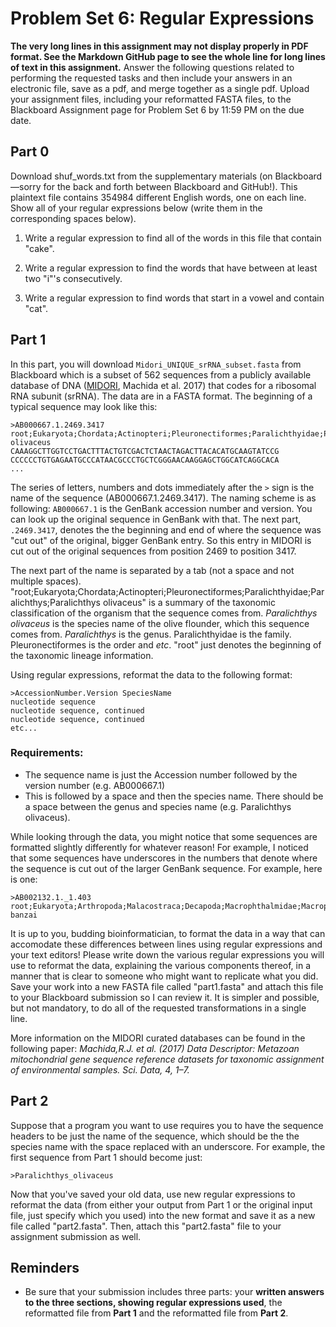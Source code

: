 # Problem Set 6: Regular Expressions
**The very long lines in this assignment may not display properly in PDF format. See the Markdown GitHub page to see the whole line for long lines of text in this assignment.**
Answer the following questions related to performing the requested tasks and then include your answers in an electronic file, save as a pdf, and merge together as a single pdf.  Upload your assignment files, including your reformatted FASTA files, to the Blackboard Assignment page for Problem Set 6 by 11:59 PM on the due date. 

## Part 0
Download shuf_words.txt from the supplementary materials (on Blackboard—sorry for the back and forth between Blackboard and GitHub!). This plaintext file contains 354984 different English words, one on each line. Show all of your regular expressions below (write them in the corresponding spaces below).

1. Write a regular expression to find all of the words in this file that contain "cake".

2. Write a regular expression to find the words that have between at least two "i"'s consecutively.

3. Write a regular expression to find words that start in a vowel and contain "cat".

## Part 1

In this part, you will download `Midori_UNIQUE_srRNA_subset.fasta` from Blackboard which is a subset of 562 sequences from a publicly available database of DNA ([MIDORI](http://www.reference-midori.info), Machida et al. 2017) that codes for a ribosomal RNA subunit (srRNA). The data are in a FASTA format. The beginning of a typical sequence may look like this:

```
>AB000667.1.2469.3417	root;Eukaryota;Chordata;Actinopteri;Pleuronectiformes;Paralichthyidae;Paralichthys;Paralichthys olivaceus
CAAAGGCTTGGTCCTGACTTTACTGTCGACTCTAACTAGACTTACACATGCAAGTATCCG
CCCCCCTGTGAGAATGCCCATAACGCCCTGCTCGGGAACAAGGAGCTGGCATCAGGCACA
...
```

The series of letters, numbers and dots immediately after the `>` sign is the name of the sequence (AB000667.1.2469.3417). The naming scheme is as following: `AB000667.1` is the GenBank accession number and version. You can look up the original sequence in GenBank with that. The next part, `.2469.3417`, denotes the the beginning and end of where the sequence was "cut out" of the original, bigger GenBank entry. So this entry in MIDORI is cut out of the original sequences from position 2469 to position 3417.

The next part of the name is separated by a tab (not a space and not multiple spaces). "root;Eukaryota;Chordata;Actinopteri;Pleuronectiformes;Paralichthyidae;Paralichthys;Paralichthys olivaceus" is a summary of the taxonomic classification of the organism that the sequence comes from. *Paralichthys olivaceus* is the species name of the olive flounder, which this sequence comes from. *Paralichthys* is the genus. Paralichthyidae is the family. Pleuronectiformes is the order and *etc*. "root" just denotes the beginning of the taxonomic lineage information.

Using regular expressions, reformat the data to the following format:

```
>AccessionNumber.Version SpeciesName
nucleotide sequence
nucleotide sequence, continued
nucleotide sequence, continued
etc...
```
### Requirements:
- The sequence name is just the Accession number followed by the version number (e.g. AB000667.1)
- This is followed by a space and then the species name. There should be a space between the genus and species name (e.g. Paralichthys olivaceus).

While looking through the data, you might notice that some sequences are formatted slightly differently for whatever reason! For example, I noticed that some sequences have underscores in the numbers that denote where the sequence is cut out of the larger GenBank sequence. For example, here is one:
```
>AB002132.1._1.403	root;Eukaryota;Arthropoda;Malacostraca;Decapoda;Macrophthalmidae;Macrophthalmus;Macrophthalmus banzai
```
It is up to you, budding bioinformatician, to format the data in a way that can accomodate these differences between lines using regular expressions and your text editors! Please write down the various regular expressions you will use to reformat the data, explaining the various components thereof, in a manner that is clear to someone who might want to replicate what you did. Save your work into a new FASTA file called "part1.fasta" and attach this file to your Blackboard submission so I can review it. It is simpler and possible, but not mandatory, to do all of the requested transformations in a single line.

More information on the MIDORI curated databases can be found in the following paper:
*Machida,R.J. et al. (2017) Data Descriptor: Metazoan mitochondrial gene sequence reference datasets for taxonomic assignment of environmental samples. Sci. Data, 4, 1–7.*

## Part 2

Suppose that a program you want to use requires you to have the sequence headers to be just the name of the sequence, which should be the the species name with the space replaced with an underscore.
For example, the first sequence from Part 1 should become just:
````
>Paralichthys_olivaceus
````
Now that you've saved your old data, use new regular expressions to reformat the data (from either your output from Part 1 or the original input file, just specify which you used) into the new format and save it as a new file called "part2.fasta". Then, attach this "part2.fasta" file to your assignment submission as well.

## Reminders
- Be sure that your submission includes three parts: your **written answers to the three sections, showing regular expressions used**, the reformatted file from **Part 1** and the reformatted file from **Part 2**.
